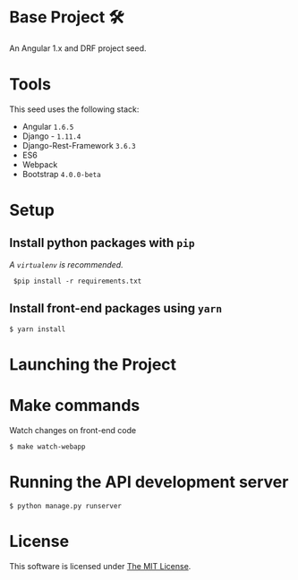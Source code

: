 # Base Project 🛠

An Angular 1.x and DRF project seed.

# Tools

This seed uses the following stack:

- Angular `1.6.5`
- Django - `1.11.4`
- Django-Rest-Framework `3.6.3`
- ES6
- Webpack
- Bootstrap `4.0.0-beta`


# Setup

## Install python packages with `pip`

_A `virtualenv` is recommended._

` $pip install -r requirements.txt`

## Install front-end packages using `yarn`

`$ yarn install`

# Launching the Project

# Make commands

Watch changes on front-end code

`$ make watch-webapp`

# Running the API development server

`$ python manage.py runserver`

# License

This software is licensed under [The MIT License](./LICENSE).
